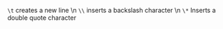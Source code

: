 `\t` creates a new line
\n
`\\` inserts a backslash character
\n
`\*` Inserts a double quote character